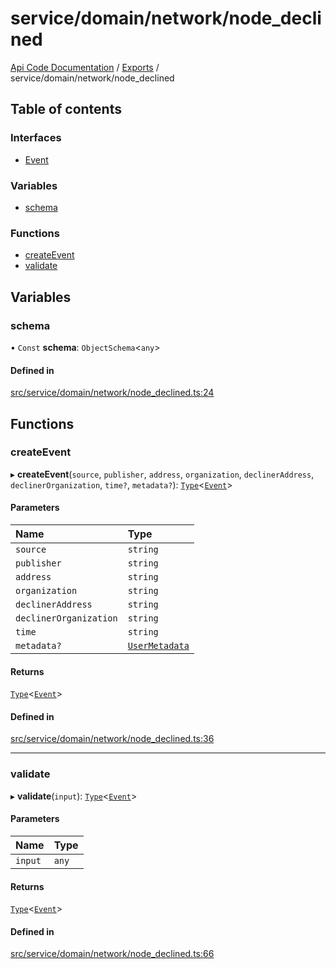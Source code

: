 # service/domain/network/node\_declined
 
[Api Code Documentation](../README.md) / [Exports](../modules.md) / service/domain/network/node\_declined

## Table of contents

### Interfaces

- [Event](../interfaces/service_domain_network_node_declined.Event.md)

### Variables

- [schema](service_domain_network_node_declined.md#schema)

### Functions

- [createEvent](service_domain_network_node_declined.md#createevent)
- [validate](service_domain_network_node_declined.md#validate)

## Variables

### schema

• `Const` **schema**: `ObjectSchema`\<`any`\>

#### Defined in

[src/service/domain/network/node_declined.ts:24](https://github.com/openkfw/TruBudget/blob/422cbec/api/src/service/domain/network/node_declined.ts#L24)

## Functions

### createEvent

▸ **createEvent**(`source`, `publisher`, `address`, `organization`, `declinerAddress`, `declinerOrganization`, `time?`, `metadata?`): [`Type`](result.md#type)\<[`Event`](../interfaces/service_domain_network_node_declined.Event.md)\>

#### Parameters

| Name | Type |
| :------ | :------ |
| `source` | `string` |
| `publisher` | `string` |
| `address` | `string` |
| `organization` | `string` |
| `declinerAddress` | `string` |
| `declinerOrganization` | `string` |
| `time` | `string` |
| `metadata?` | [`UserMetadata`](service_domain_metadata.md#usermetadata) |

#### Returns

[`Type`](result.md#type)\<[`Event`](../interfaces/service_domain_network_node_declined.Event.md)\>

#### Defined in

[src/service/domain/network/node_declined.ts:36](https://github.com/openkfw/TruBudget/blob/422cbec/api/src/service/domain/network/node_declined.ts#L36)

___

### validate

▸ **validate**(`input`): [`Type`](result.md#type)\<[`Event`](../interfaces/service_domain_network_node_declined.Event.md)\>

#### Parameters

| Name | Type |
| :------ | :------ |
| `input` | `any` |

#### Returns

[`Type`](result.md#type)\<[`Event`](../interfaces/service_domain_network_node_declined.Event.md)\>

#### Defined in

[src/service/domain/network/node_declined.ts:66](https://github.com/openkfw/TruBudget/blob/422cbec/api/src/service/domain/network/node_declined.ts#L66)
